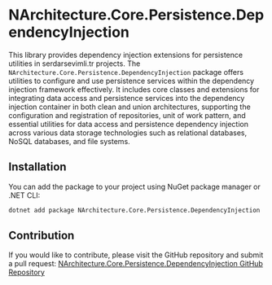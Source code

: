 # NArchitecture.Core.Persistence.DependencyInjection

This library provides dependency injection extensions for persistence utilities in serdarsevimli.tr projects. The `NArchitecture.Core.Persistence.DependencyInjection` package offers utilities to configure and use persistence services within the dependency injection framework effectively. It includes core classes and extensions for integrating data access and persistence services into the dependency injection container in both clean and union architectures, supporting the configuration and registration of repositories, unit of work pattern, and essential utilities for data access and persistence dependency injection across various data storage technologies such as relational databases, NoSQL databases, and file systems.

## Installation

You can add the package to your project using NuGet package manager or .NET CLI:

```bash
dotnet add package NArchitecture.Core.Persistence.DependencyInjection
```

## Contribution

If you would like to contribute, please visit the GitHub repository and submit a pull request: [NArchitecture.Core.Persistence.DependencyInjection GitHub Repository](https://github.com/srdrsvml1986/NArchitectureTemplate)
